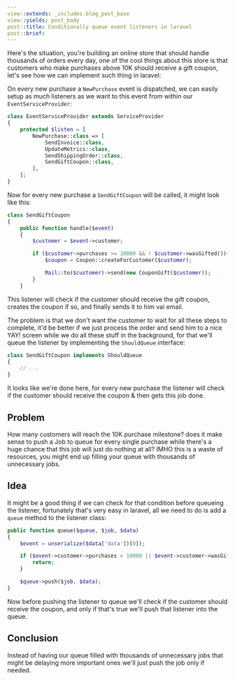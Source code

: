 ```yaml
---
view::extends: _includes.blog_post_base
view::yields: post_body
post::title: Conditionally queue event listeners in laravel
post::brief:
---
```


Here's the situation, you're building an online store that should handle thousands of orders every day, one of the cool things about this store is that customers who make
purchases above 10K should receive a gift coupon, let's see how we can implement such thing in laravel:

On every new purchase a `NewPurchase` event is dispatched, we can easily setup as much listeners as we want to this event from within our `EventServiceProvider`:

```php
class EventServiceProvider extends ServiceProvider
{
    protected $listen = [
        NewPurchase::class => [
            SendInvoice::class,
            UpdateMetrics::class,
            SendShippingOrder::class,
            SendGiftCoupon::class,
        ],
    ];
}
```

Now for every new purchase a `SendGiftCoupon` will be called, it might look like this:


```php
class SendGiftCoupon
{
    public function handle($event)
    {
        $customer = $event->customer;

        if ($customer->purchases >= 10000 && ! $customer->wasGifted()){
            $coupon = Coupon::createForCustomer($customer);

            Mail::to($customer)->send(new CouponGift($customer));
        }
    }
```

This listener will check if the customer should receive the gift coupon, creates the coupon if so, and finally sends it to him vai email.

The problem is that we don't want the customer to wait for all these steps to complete, it'd be better if we just process the order and send him to a nice YAY! screen
while we do all these stuff in the background, for that we'll queue the listener by implementing the `ShouldQueue` interface:

```php
class SendGiftCoupon implements ShouldQueue
{
    // ...
}
```

It looks like we're done here, for every new purchase the listener will check if the customer should receive the coupon & then gets this job done.

## Problem

How many customers will reach the 10K purchase milestone? does it make sense to push a Job to queue for every single purchase while there's a huge chance that this
job will just do nothing at all? IMHO this is a waste of resources, you might end up filling your queue with thousands of unnecessary jobs.

## Idea

It might be a good thing if we can check for that condition before queueing the listener, fortunately that's very easy in laravel, all we need to do is add a `queue` method
to the listener class:

```php
public function queue($queue, $job, $data)
{
    $event = unserialize($data['data'])[0]);

    if ($event->customer->purchases < 10000 || $event->customer->wasGifted()) {
        return;
    }

    $queue->push($job, $data);
}
```

Now before pushing the listener to queue we'll check if the customer should receive the coupon, and only if that's true we'll push that listener into the queue.

## Conclusion

Instead of having our queue filled with thousands of unnecessary jobs that might be delaying more important ones we'll just push the job only if needed.